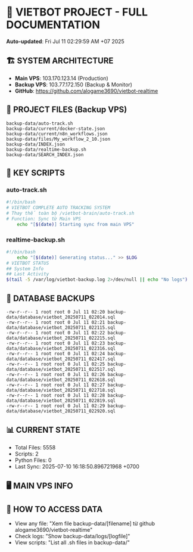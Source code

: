 # 🤖 VIETBOT PROJECT - FULL DOCUMENTATION
**Auto-updated**: Fri Jul 11 02:29:59 AM +07 2025

## 🏗️ SYSTEM ARCHITECTURE
- **Main VPS**: 103.170.123.14 (Production)
- **Backup VPS**: 103.77.172.150 (Backup & Monitor)
- **GitHub**: https://github.com/alogame3690/vietbot-realtime

## 📁 PROJECT FILES (Backup VPS)
```
backup-data/auto-track.sh
backup-data/current/docker-state.json
backup-data/current/n8n_workflows.json
backup-data/files/My_workflow_2_10.json
backup-data/INDEX.json
backup-data/realtime-backup.sh
backup-data/SEARCH_INDEX.json
```

## 🔧 KEY SCRIPTS
### auto-track.sh
```bash
#!/bin/bash
# VIETBOT COMPLETE AUTO TRACKING SYSTEM
# Thay thế toàn bộ /vietbot-brain/auto-track.sh
# Function: Sync từ Main VPS
    echo "[$(date)] Starting sync from main VPS"
```
### realtime-backup.sh
```bash
#!/bin/bash
    echo "[$(date)] Generating status..." >> $LOG
# VIETBOT STATUS
## System Info
## Last Activity
$(tail -5 /var/log/vietbot-backup.log 2>/dev/null || echo "No logs")
```

## 💾 DATABASE BACKUPS
```
-rw-r--r-- 1 root root 0 Jul 11 02:20 backup-data/database/vietbot_20250711_022014.sql
-rw-r--r-- 1 root root 0 Jul 11 02:21 backup-data/database/vietbot_20250711_022115.sql
-rw-r--r-- 1 root root 0 Jul 11 02:22 backup-data/database/vietbot_20250711_022215.sql
-rw-r--r-- 1 root root 0 Jul 11 02:23 backup-data/database/vietbot_20250711_022316.sql
-rw-r--r-- 1 root root 0 Jul 11 02:24 backup-data/database/vietbot_20250711_022417.sql
-rw-r--r-- 1 root root 0 Jul 11 02:25 backup-data/database/vietbot_20250711_022517.sql
-rw-r--r-- 1 root root 0 Jul 11 02:26 backup-data/database/vietbot_20250711_022618.sql
-rw-r--r-- 1 root root 0 Jul 11 02:27 backup-data/database/vietbot_20250711_022718.sql
-rw-r--r-- 1 root root 0 Jul 11 02:28 backup-data/database/vietbot_20250711_022819.sql
-rw-r--r-- 1 root root 0 Jul 11 02:29 backup-data/database/vietbot_20250711_022920.sql
```

## 📊 CURRENT STATE
- Total Files: 5558
- Scripts: 2
- Python Files: 0
- Last Sync: 2025-07-10 16:18:50.896721968 +0700

## 🖥️ MAIN VPS INFO


## 🚨 HOW TO ACCESS DATA
- View any file: "Xem file backup-data/[filename] từ github alogame3690/vietbot-realtime"
- Check logs: "Show backup-data/logs/[logfile]"
- View scripts: "List all .sh files in backup-data/"
